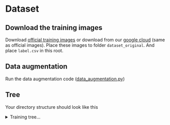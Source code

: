 # Dataset  

## Download the training images  
Download [official training images](https://tbrain.trendmicro.com.tw/Competitions/Details/20) or download from our [google cloud](https://drive.google.com/drive/folders/1j2DS-WhUs0ezzHVzNOEgZ4h9_1oPPqZh?usp=sharing) (same as official images). Place these images to folder `dataset_original`. And place `label.csv` in this root.  

## Data augmentation  
Run the data augmentation code ([data_augmentation.py](../utils/data_augmentation.py))  

## Tree  
Your directory structure should look like this  

<details>  
<summary>Training tree...</summary>   
  
  ```
  dataset                   # datasets root
    ├── dataset_original    # original training images  
    |    ├── zthjatja.jpg             
    |    ├── srtjrary.jpg   
    |    ├── ...
    |    └── qaertaeg.jpg
    |
    ├── new_dataset         # data augmentation and preprocess images
    |    ├── 1.jpg             
    |    ├── 2.jpg   
    |    ├── ...
    |    ├── 17520.jpg
    |    └── label.csv      # auto generated after running utils/data_augmentation.py
    |
    └── label.csv           # original label csv
  
                   
  ```  
